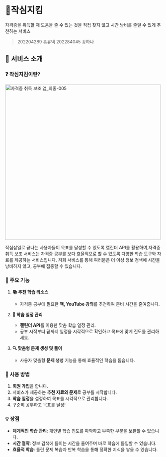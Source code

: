 # 💪작심지킴

자격증을 취득할 때 도움을 줄 수 있는 것을 직접 찾지 않고 시간 낭비를 줄일 수 있게 추천하는 서비스
> 202204289 홍유택 202284045 강하나


## 🌟 서비스 소개

### ❓ 작심지킴이란?
<img width="500" alt="자격증 취득 보조 앱_최종-005" src="https://github.com/user-attachments/assets/a1b50b69-cf42-49ab-bf48-4cec440625c3">

작심삼일로 끝나는 사용자들이 목표를 달성할 수 있도록 캘린더 API를 활용하여,자격증 취득 보조 서비스는 자격증 공부를 보다 효율적으로 할 수 있도록 다양한 학습 도구와 자료를 제공하는 서비스입니다. 
저희 서비스를 통해 여러분은 더 이상 정보 검색에 시간을 낭비하지 않고, 공부에 집중할 수 있습니다.

### 🎯 주요 기능

1. **📚 추천 학습 리소스**
   - 자격증 공부에 필요한 **책, YouTube 강의**를 추천하여 준비 시간을 줄여줍니다.

2. **📅 학습 일정 관리**
   - **캘린더 API**를 이용한 맞춤 학습 일정 관리.
   - 공부 시작부터 끝까지 일정을 시각적으로 확인하고 목표에 맞게 진도를 관리하세요.

3. **🔍 맞춤형 문제 생성 및 풀이**
   - 사용자 맞춤형 **문제 생성** 기능을 통해 효율적인 학습을 돕습니다.

### 📱 사용 방법

1. **회원 가입**을 합니다.
2. 서비스가 제공하는 **추천 자료와 문제**로 공부를 시작합니다.
3. **학습 일정**을 설정하여 목표를 시각적으로 관리합니다.
4. 꾸준히 공부하고 목표를 달성!


### 💡 장점

- **체계적인 학습 관리**: 개인별 학습 진도를 파악하고 부족한 부분을 보완할 수 있습니다.
- **시간 절약**: 정보 검색에 들이는 시간을 줄여주며 바로 학습에 돌입할 수 있습니다.
- **효율적 학습**: 틀린 문제 복습과 반복 학습을 통해 정확한 지식을 쌓을 수 있습니다.



